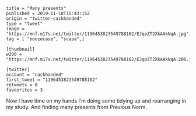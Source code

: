```
title = "Many presents"
published = 2019-11-18T15:43:15Z
origin = "twitter-cackhanded"
type = "tweet"
image = "https://mnf.m17s.net/twitter/1196453823549788162/EJqoZT2XkAAkNqA.jpg"
tag = [ "boozecase", "scapa",]

[thumbnail]
w200 = "https://mnf.m17s.net/twitter/1196453823549788162/EJqoZT2XkAAkNqA.200.jpg"

[twitter]
account = "cackhanded"
first_tweet = "1196453823549788162"
retweets = 0
favourites = 3
```

Now I have time on my hands I’m doing some tidying up and rearranging in my study. And finding many presents from Previous Norm.

<p class='image'><img src='https://mnf.m17s.net/twitter/1196453823549788162/EJqoZT2XkAAkNqA.jpg' alt=''></p>

